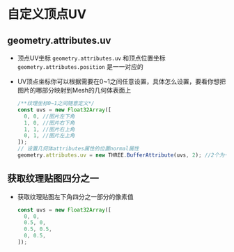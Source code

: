 # 自定义顶点UV

## geometry.attributes.uv

+ 顶点UV坐标 `geometry.attributes.uv` 和顶点位置坐标 `geometry.attributes.position` 是一一对应的
+ UV顶点坐标你可以根据需要在0~1之间任意设置，具体怎么设置，要看你想把图片的哪部分映射到Mesh的几何体表面上

  ```js
  /**纹理坐标0~1之间随意定义*/
  const uvs = new Float32Array([
    0, 0, //图片左下角
    1, 0, //图片右下角
    1, 1, //图片右上角
    0, 1, //图片左上角
  ]);
  // 设置几何体attributes属性的位置normal属性
  geometry.attributes.uv = new THREE.BufferAttribute(uvs, 2); //2个为一组,表示一个顶点的纹理坐标
  ```

## 获取纹理贴图四分之一

+ 获取纹理贴图左下角四分之一部分的像素值

  ```js
  const uvs = new Float32Array([
    0, 0,
    0.5, 0,
    0.5, 0.5,
    0, 0.5,
  ]);
  ```
